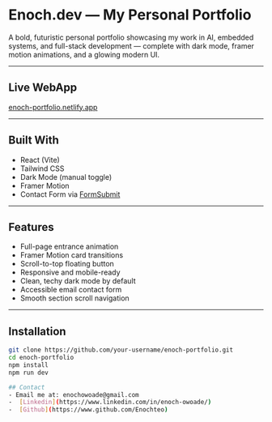 #  Enoch.dev — My Personal Portfolio


A bold, futuristic personal portfolio showcasing my work in AI, embedded systems, and full-stack development — complete with dark mode, framer motion animations, and a glowing modern UI.

---

##  Live WebApp

 [enoch-portfolio.netlify.app](https://enoch-portfolio.netlify.app)  

---

## Built With

-  React (Vite)
-  Tailwind CSS
-  Dark Mode (manual toggle)
-  Framer Motion
- Contact Form via [FormSubmit](https://formsubmit.co)

---

##  Features

- Full-page entrance animation  
- Framer Motion card transitions  
- Scroll-to-top floating button  
- Responsive and mobile-ready  
- Clean, techy dark mode by default  
- Accessible email contact form  
- Smooth section scroll navigation  

---

## Installation

```bash
git clone https://github.com/your-username/enoch-portfolio.git
cd enoch-portfolio
npm install
npm run dev

## Contact
- Email me at: enochowoade@gmail.com
-  [Linkedin](https://www.linkedin.com/in/enoch-owoade/) 
-  [Github](https://www.github.com/Enochteo) 
